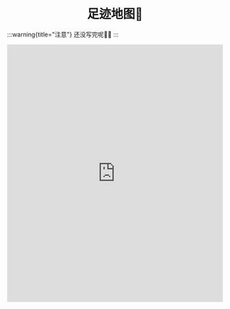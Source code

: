 <div align="center">

# 足迹地图👣

</div>

:::warning{title="注意"}
还没写完呢🫥😱
:::
<!-- more -->
<iframe src="http://localhost:4321/html/zuji/index.html" width="100%" height="600px" style="border: none;"></iframe>
